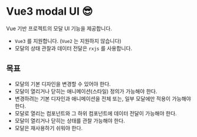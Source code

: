 # Vue3 modal UI 😎

Vue 기반 프로젝트의 모달 UI 기능을 제공합니다.

- `Vue3` 를 지원합니다. (`Vue2` 는 지원하지 않습니다)
- 모달의 상태 관찰과 데이터 전달은 `rxjs` 를 사용합니다.

## 목표

- 모달의 기본 디자인을 변경할 수 있어야 한다.
- 모달이 열리거나 닫히는 애니메이션(스타일) 정의가 가능해야 한다.
- 변경하려는 기본 디자인과 애니메이션을 전체 또는, 일부 모달에만 적용이 가능해야 한다.
- 모달로 열리는 컴포넌트와 그 하위 컴포넌트에 데이터 전달이 가능해야 한다.
- 모달이 열리거나 닫히는 상태를 관찰 가능해야 한다.
- 모달은 재사용하기 쉬워야 한다.

